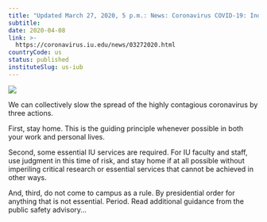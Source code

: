 ```yaml
---
title: "Updated March 27, 2020, 5 p.m.: News: Coronavirus COVID-19: Indiana University"
subtitle: 
date: 2020-04-08
link: >-
  https://coronavirus.iu.edu/news/03272020.html
countryCode: us
status: published
instituteSlug: us-iub
---
```

![](https://assets.iu.edu/favicon.ico)

We can collectively slow the spread of the highly contagious coronavirus by three actions.

First, stay home. This is the guiding principle whenever possible in both your work and personal lives.

Second, some essential IU services are required. For IU faculty and staff, use judgment in this time of risk, and stay home if at all possible without imperiling critical research or essential services that cannot be achieved in other ways.

And, third, do not come to campus as a rule. By presidential order for anything that is not essential. Period. Read additional guidance from the public safety advisory...